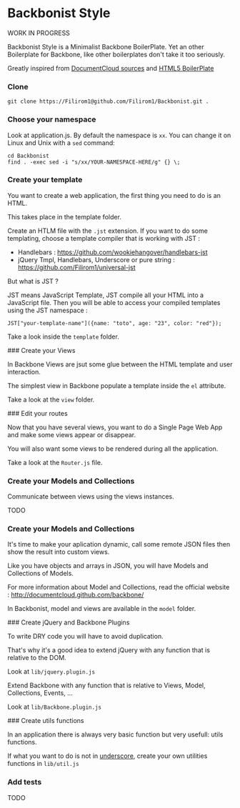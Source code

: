 Backbonist Style
================

WORK IN PROGRESS

Backbonist Style is a Minimalist Backbone BoilerPlate.
Yet an other Boilerplate for Backbone, like other boilerplates don't
take it too seriously.

Greatly inspired from [DocumentCloud sources](https://github.com/documentcloud/documentcloud/tree/master/public/javascripts) and [HTML5 BoilerPlate](http://html5boilerplate.com/)


### Clone

    git clone https://Filirom1@github.com/Filirom1/Backbonist.git .


### Choose your namespace

Look at application.js. By default the namespace is `xx`.
You can change it on Linux and Unix with a `sed` command:

    cd Backbonist
    find . -exec sed -i "s/xx/YOUR-NAMESPACE-HERE/g" {} \;


### Create your template

You want to create a web application, the first thing you need to do is
an HTML.

This takes place in the template folder.

Create an HTLM file with the `.jst` extension.
If you want to do some templating, choose a template compiler that is working with
JST :

* Handlebars : <https://github.com/wookiehangover/handlebars-jst>
* jQuery Tmpl, Handlebars, Underscore or pure string : <https://github.com/Filirom1/universal-jst>

But what is JST ?

JST means JavaScript Template, JST compile all your HTML into a
JavaScript file. Then you will be able to access your compiled templates
using the JST namespace :

    JST["your-template-name"]({name: "toto", age: "23", color: "red"});

Take a look inside the `template` folder.


### Create your Views

In Backbone Views are jsut some glue between the HTML template and user
interaction.

The simplest view in Backbone populate a template inside the `el`
attribute.

Take a look at the `view` folder.


### Edit your routes

Now that you have several views, you want to do a Single Page Web App
and make some views appear or disappear.

You will also want some views to be rendered during all the application.

Take a look at the `Router.js` file.


### Create your Models and Collections

Communicate between views using the views instances.

TODO

### Create your Models and Collections

It's time to make your aplication dynamic, call some remote JSON
files then show the result into custom views.

Like you have objects and arrays in JSON, you will have Models and Collections of Models.

For more information about Model and Collections, read the official
website : <http://documentcloud.github.com/backbone/>

In Backbonist, model and views are available in the `model` folder.


### Create jQuery and Backbone Plugins

To write DRY code you will have to avoid duplication.

That's why it's a good idea to extend jQuery with any function that is
relative to the DOM.

Look at `lib/jquery.plugin.js`


Extend Backbone with any function that is
relative to Views, Model, Collections, Events, ...

Look at `lib/Backbone.plugin.js`


### Create utils functions

In an application there is always very basic function but very
usefull: utils functions.

If what you want to do is not in [underscore](http://documentcloud.github.com/underscore/), create your own utilities functions in `lib/util.js`

### Add tests

TODO
